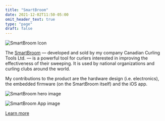 ```yaml
---
title: "SmartBroom"
date: 2021-12-02T11:50-05:00
omit_header_text: true
type: "page"
draft: false
---
```

![SmartBroom Icon](/images/projects/smartbroom-icon.png)

The [SmartBroom](https://smartbroom.ca) — developed and sold by my company Canadian Curling Tools Ltd. — is a powerful tool for curlers interested in improving the effectiveness of their sweeping. It is used by national organizations and curling clubs around the world.

My contributions to the product are the hardware design (i.e. electronics), the embedded firmware (on the SmartBroom itself) and the iOS app.

![SmartBroom hero image](/images/projects/smartbroom-hero.jpg)

![SmartBroom App image](/images/projects/smartbroom-app.png)

[Learn more](https://smartbroom.ca)